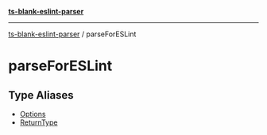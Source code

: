 [**ts-blank-eslint-parser**](../../../README.md)

***

[ts-blank-eslint-parser](../../../README.md) / parseForESLint

# parseForESLint

## Type Aliases

- [Options](type-aliases/Options.md)
- [ReturnType](type-aliases/ReturnType.md)

